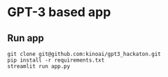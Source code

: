 # GPT-3 based app

## Run app
```
git clone git@github.com:kinoai/gpt3_hackaton.git
pip install -r requirements.txt
streamlit run app.py
```